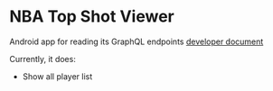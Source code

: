 # NBA Top Shot Viewer

Android app for reading its GraphQL endpoints [developer document](https://developers.nbatopshot.com/docs/GraphQL/)

Currently, it does:
+ Show all player list
